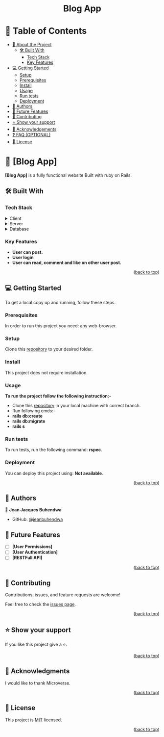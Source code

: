 <a name="readme-top"></a>

 <div align="center">
<h1><b>Blog App</b></h1>
</div>

<!-- TABLE OF CONTENTS -->

# 📗 Table of Contents

- [📖 About the Project](#about-project)
  - [🛠 Built With](#built-with)
    - [Tech Stack](#tech-stack)
    - [Key Features](#key-features)
- [💻 Getting Started](#getting-started)
  - [Setup](#setup)
  - [Prerequisites](#prerequisites)
  - [Install](#install)
  - [Usage](#usage)
  - [Run tests](#run-tests)
  - [Deployment](#triangular_flag_on_post-deployment)
- [👥 Authors](#authors)
- [🔭 Future Features](#future-features)
- [🤝 Contributing](#contributing)
- [⭐️ Show your support](#support)
- [🙏 Acknowledgements](#acknowledgements)
- [❓ FAQ (OPTIONAL)](#faq)
- [📝 License](#license)

<!-- PROJECT DESCRIPTION -->

# 📖 [Blog App] <a name="about-project"></a>

**[Blog App]** is a fully functional website Built with ruby on Rails.

## 🛠 Built With <a name="built-with"></a>

### Tech Stack <a name="tech-stack"></a>

 <details>
   <summary>Client</summary>
   <ul>
     <li>HTML(erb), CSS</li>
   </ul>
 </details>

 <details>
   <summary>Server</summary>
   <ul>
     <li>Ruby</li>
   </ul>
 </details>

 <details>
 <summary>Database</summary>
   <ul>
     <li>Postgress</li>
   </ul>
 </details>

 <!-- Features -->

### Key Features <a name="key-features"></a>

- **User can post.**
- **User login**
- **User can read, comment and like on other user post.**

 <p align="right">(<a href="#readme-top">back to top</a>)</p>

 <!-- GETTING STARTED -->

## 💻 Getting Started <a name="getting-started"></a>

To get a local copy up and running, follow these steps.

### Prerequisites

In order to run this project you need: any web-browser.

### Setup

Clone this [repository](https://github.com/jeanbuhendwa/blog_app.git) to your desired folder.

### Install

This project does not require installation.

### Usage

**To run the project follow the following instruction:-**

- Clone this [repository](https://github.com/jeanbuhendwa/blog_app.git) in your local machine with correct branch.
- Run following cmds:-
- **rails db:create**
- **rails db:migrate**
- **rails s**

### Run tests

To run tests, run the following command: **rspec**.

### Deployment

You can deploy this project using: **Not available**.

 <p align="right">(<a href="#readme-top">back to top</a>)</p>

 <!-- AUTHORS -->

## 👥 Authors <a name="authors"></a>

👤 **Jean Jacques Buhendwa**

- GitHub: [@jeanbuhendwa](https://github.com/jeanbuhendwa)

 <!-- FUTURE FEATURES -->

## 🔭 Future Features <a name="future-features"></a>

- [ ] **[User Permissions]**
- [ ] **[User Authentication]**
- [ ] **[RESTFull API]**

 <p align="right">(<a href="#readme-top">back to top</a>)</p>

 <!-- CONTRIBUTING -->

## 🤝 Contributing <a name="contributing"></a>

Contributions, issues, and feature requests are welcome!

Feel free to check the [issues page](../../issues/).

 <p align="right">(<a href="#readme-top">back to top</a>)</p>

 <!-- SUPPORT -->

## ⭐️ Show your support <a name="support"></a>

If you like this project give a ⭐️.

 <p align="right">(<a href="#readme-top">back to top</a>)</p>

 <!-- ACKNOWLEDGEMENTS -->

## 🙏 Acknowledgments <a name="acknowledgements"></a>

I would like to thank Microverse.

 <p align="right">(<a href="#readme-top">back to top</a>)</p>

 <!-- LICENSE -->

## 📝 License <a name="license"></a>

This project is [MIT](./LICENSE) licensed.

 <p align="right">(<a href="#readme-top">back to top</a>)</p>
